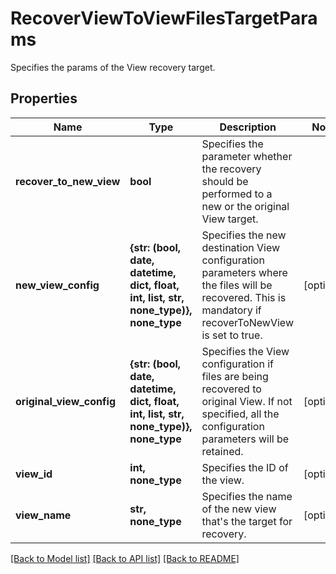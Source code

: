 # RecoverViewToViewFilesTargetParams

Specifies the params of the View recovery target.

## Properties
Name | Type | Description | Notes
------------ | ------------- | ------------- | -------------
**recover_to_new_view** | **bool** | Specifies the parameter whether the recovery should be performed to a new or the original View target. | 
**new_view_config** | **{str: (bool, date, datetime, dict, float, int, list, str, none_type)}, none_type** | Specifies the new destination View configuration parameters where the files will be recovered. This is mandatory if recoverToNewView is set to true. | [optional] 
**original_view_config** | **{str: (bool, date, datetime, dict, float, int, list, str, none_type)}, none_type** | Specifies the View configuration if files are being recovered to original View. If not specified, all the configuration parameters will be retained. | [optional] 
**view_id** | **int, none_type** | Specifies the ID of the view. | [optional] 
**view_name** | **str, none_type** | Specifies the name of the new view that&#39;s the target for recovery. | [optional] 

[[Back to Model list]](../README.md#documentation-for-models) [[Back to API list]](../README.md#documentation-for-api-endpoints) [[Back to README]](../README.md)



